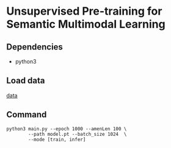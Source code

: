 # Unsupervised Pre-training for Semantic Multimodal Learning

## Dependencies

- python3

## Load data

[data]()

## Command

```
python3 main.py --epoch 1000 --amenLen 100 \
        --path model.pt --batch_size 1024  \
        --mode [train, infer]
```

